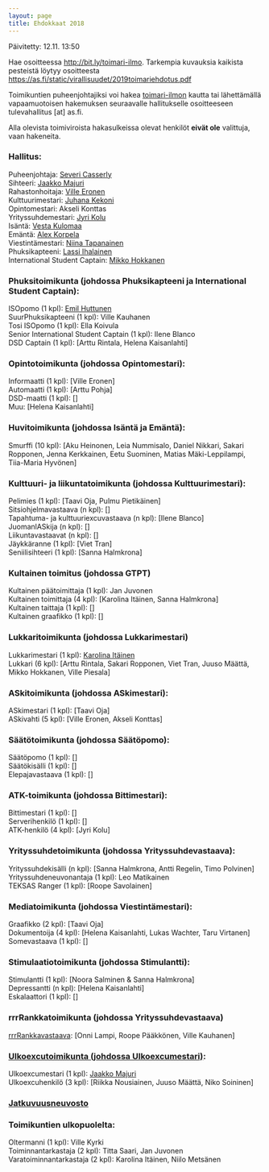```yaml
---
layout: page
title: Ehdokkaat 2018
---
```

Päivitetty: 12.11. 13:50

Hae osoitteessa <http://bit.ly/toimari-ilmo>. Tarkempia kuvauksia kaikista pesteistä löytyy osoitteesta <https://as.fi/static/virallisuudet/2019toimariehdotus.pdf>

Toimikuntien puheenjohtajiksi voi hakea [toimari-ilmon](http://bit.ly/toimari-ilmo) kautta tai lähettämällä vapaamuotoisen hakemuksen seuraavalle hallitukselle osoitteeseen tulevahallitus [at] as.fi.

Alla olevista toimiviroista hakasulkeissa olevat henkilöt **eivät ole** valittuja, vaan hakeneita.

### Hallitus:

Puheenjohtaja: [Severi Casserly](https://as.ayy.fi/foorumi/viewtopic.php?f=12&t=424)<br>
Sihteeri: [Jaakko Majuri](https://as.ayy.fi/foorumi/viewtopic.php?f=12&t=412) <br>
Rahastonhoitaja: [Ville Eronen](https://as.ayy.fi/foorumi/viewtopic.php?f=12&t=425) <br>
Kulttuurimestari: [Juhana Kekoni](https://as.ayy.fi/foorumi/viewtopic.php?f=12&t=420) <br>
Opintomestari: Akseli Konttas<br>
Yrityssuhdemestari: [Jyri Kolu](https://as.ayy.fi/foorumi/viewtopic.php?f=12&t=416) <br>
Isäntä: [Vesta Kulomaa](https://as.ayy.fi/foorumi/viewtopic.php?f=12&t=407) <br>
Emäntä: [Alex Korpela](https://as.ayy.fi/foorumi/viewtopic.php?f=12&t=408) <br>
Viestintämestari: [Niina Tapanainen](https://as.ayy.fi/foorumi/viewtopic.php?f=12&t=410) <br>
Phuksikapteeni: [Lassi Ihalainen](https://as.ayy.fi/foorumi/viewtopic.php?f=12&t=427) <br>
International Student Captain: [Mikko Hokkanen](https://as.ayy.fi/foorumi/viewtopic.php?f=12&t=428)

### Phuksitoimikunta (johdossa Phuksikapteeni ja International Student Captain):

ISOpomo (1 kpl): [Emil Huttunen](https://as.ayy.fi/foorumi/viewtopic.php?f=12&t=423) <br>
SuurPhuksikapteeni (1 kpl): Ville Kauhanen <br>
Tosi ISOpomo (1 kpl): Ella Koivula <br>
Senior International Student Captain (1 kpl): Ilene Blanco <br>
DSD Captain (1 kpl):  [Arttu Rintala, Helena Kaisanlahti]

### Opintotoimikunta (johdossa Opintomestari):

Informaatti (1 kpl): [Ville Eronen] <br>
Automaatti (1 kpl): [Arttu Pohja]<br>
DSD-maatti (1 kpl): []<br>
Muu: [Helena Kaisanlahti]

### Huvitoimikunta (johdossa Isäntä ja Emäntä):

Smurffi (10 kpl): [Aku Heinonen, Leia Nummisalo, Daniel Nikkari, Sakari Ropponen, Jenna Kerkkainen, Eetu Suominen, Matias Mäki-Leppilampi, Tiia-Maria Hyvönen]

### Kulttuuri- ja liikuntatoimikunta (johdossa Kulttuurimestari):

Pelimies (1 kpl): [Taavi Oja, Pulmu Pietikäinen] <br>
Sitsiohjelmavastaava (n kpl): []<br>
Tapahtuma- ja kulttuuriexcuvastaava (n kpl): [Ilene Blanco]<br>
JuomanlASkija (n kpl): []<br>
Liikuntavastaavat (n kpl): []<br>
Jäykkäranne (1 kpl): [Viet Tran]<br>
Seniilisihteeri (1 kpl): [Sanna Halmkrona]<br>

### Kultainen toimitus (johdossa GTPT)

Kultainen päätoimittaja (1 kpl): Jan Juvonen<br>
Kultainen toimittaja (4 kpl): [Karolina Itäinen, Sanna Halmkrona] <br>
Kultainen taittaja (1 kpl): []<br>
Kultainen graafikko (1 kpl): []

### Lukkaritoimikunta (johdossa Lukkarimestari)

Lukkarimestari (1 kpl): [Karolina Itäinen](https://as.ayy.fi/foorumi/viewtopic.php?f=12&t=418)<br>
Lukkari (6 kpl): [Arttu Rintala, Sakari Ropponen, Viet Tran, Juuso Määttä, Mikko Hokkanen, Ville Piesala]

### ASkitoimikunta (johdossa ASkimestari):

ASkimestari (1 kpl): [Taavi Oja]<br>
ASkivahti (5 kpl): [Ville Eronen, Akseli Konttas]<br>

### Säätötoimikunta (johdossa Säätöpomo):

Säätöpomo (1 kpl): []<br>
Säätökisälli (1 kpl): []<br>
Elepajavastaava (1 kpl): []

### ATK-toimikunta (johdossa Bittimestari):

Bittimestari (1 kpl): []<br>
Serverihenkilö (1 kpl): []<br>
ATK-henkilö (4 kpl): [Jyri Kolu]

### Yrityssuhdetoimikunta (johdossa Yrityssuhdevastaava):

Yrityssuhdekisälli (n kpl): [Sanna Halmkrona, Antti Regelin, Timo Polvinen] <br>
Yrityssuhdeneuvonantaja (1 kpl): Leo Matikainen <br>
TEKSAS Ranger (1 kpl): [Roope Savolainen]

### Mediatoimikunta (johdossa Viestintämestari):

Graafikko (2 kpl): [Taavi Oja] <br>
Dokumentoija (4 kpl): [Helena Kaisanlahti, Lukas Wachter, Taru Virtanen] <br>
Somevastaava (1 kpl): []

### Stimulaatiotoimikunta (johdossa Stimulantti):

Stimulantti (1 kpl): [Noora Salminen & Sanna Halmkrona]<br>
Depressantti (n kpl): [Helena Kaisanlahti] <br>
Eskalaattori (1 kpl): []

### rrrRankkatoimikunta (johdossa Yrityssuhdevastaava)

[rrrRankkavastaava](https://as.ayy.fi/foorumi/viewtopic.php?f=12&t=415): [Onni Lampi, Roope Pääkkönen, Ville Kauhanen]

### [Ulkoexcutoimikunta (johdossa Ulkoexcumestari)](https://as.ayy.fi/foorumi/viewtopic.php?f=12&t=417):

Ulkoexcumestari (1 kpl): [Jaakko Majuri](https://as.ayy.fi/foorumi/viewtopic.php?f=12&t=422) <br>
Ulkoexcuhenkilö (3 kpl): [Riikka Nousiainen, Juuso Määttä, Niko Soininen]

### [Jatkuvuusneuvosto](https://as.ayy.fi/foorumi/viewtopic.php?f=12&t=426)

### Toimikuntien ulkopuolelta:

Oltermanni (1 kpl): Ville Kyrki<br>
Toiminnantarkastaja (2 kpl): Titta Saari, Jan Juvonen<br>
Varatoiminnantarkastaja (2 kpl): Karolina Itäinen, Niilo Metsänen